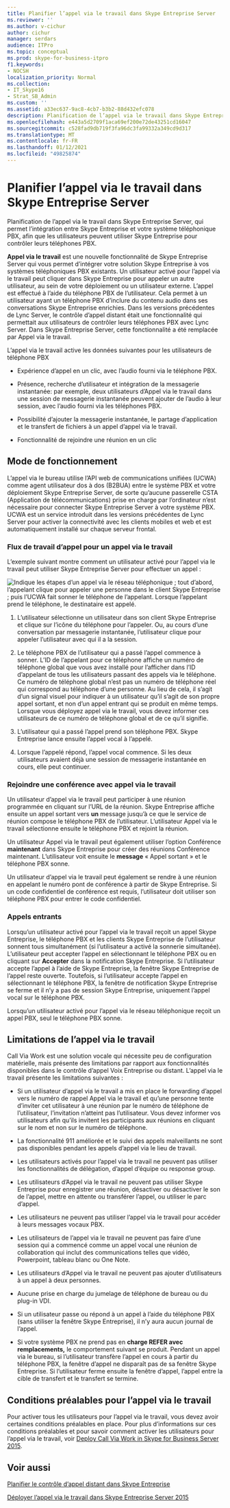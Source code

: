 ```yaml
---
title: Planifier l’appel via le travail dans Skype Entreprise Server
ms.reviewer: ''
ms.author: v-cichur
author: cichur
manager: serdars
audience: ITPro
ms.topic: conceptual
ms.prod: skype-for-business-itpro
f1.keywords:
- NOCSH
localization_priority: Normal
ms.collection:
- IT_Skype16
- Strat_SB_Admin
ms.custom: ''
ms.assetid: a33ec637-9ac8-4cb7-b3b2-88d432efc078
description: Planification de l’appel via le travail dans Skype Entreprise Server, qui permet l’intégration entre Skype Entreprise et votre système téléphonique PBX, afin que les utilisateurs peuvent utiliser Skype Entreprise pour contrôler leurs téléphones PBX.
ms.openlocfilehash: e443a5d2709f1aca69ef200e72de43251cd16047
ms.sourcegitcommit: c528fad9db719f3fa96dc3fa99332a349cd9d317
ms.translationtype: MT
ms.contentlocale: fr-FR
ms.lasthandoff: 01/12/2021
ms.locfileid: "49825874"
---
```

# <a name="plan-for-call-via-work-in-skype-for-business-server"></a>Planifier l’appel via le travail dans Skype Entreprise Server
 
Planification de l’appel via le travail dans Skype Entreprise Server, qui permet l’intégration entre Skype Entreprise et votre système téléphonique PBX, afin que les utilisateurs peuvent utiliser Skype Entreprise pour contrôler leurs téléphones PBX.
  
 **Appel via le travail** est une nouvelle fonctionnalité de Skype Entreprise Server qui vous permet d’intégrer votre solution Skype Entreprise à vos systèmes téléphoniques PBX existants. Un utilisateur activé pour l’appel via le travail peut cliquer dans Skype Entreprise pour appeler un autre utilisateur, au sein de votre déploiement ou un utilisateur externe. L’appel est effectué à l’aide du téléphone PBX de l’utilisateur. Cela permet à un utilisateur ayant un téléphone PBX d’inclure du contenu audio dans ses conversations Skype Entreprise enrichies. Dans les versions précédentes de Lync Server, le contrôle d’appel distant était une fonctionnalité qui permettait aux utilisateurs de contrôler leurs téléphones PBX avec Lync Server. Dans Skype Entreprise Server, cette fonctionnalité a été remplacée par Appel via le travail.
  
L’appel via le travail active les données suivantes pour les utilisateurs de téléphone PBX
  
- Expérience d’appel en un clic, avec l’audio fourni via le téléphone PBX.
    
- Présence, recherche d’utilisateur et intégration de la messagerie instantanée: par exemple, deux utilisateurs d’Appel via le travail dans une session de messagerie instantanée peuvent ajouter de l’audio à leur session, avec l’audio fourni via les téléphones PBX.
    
- Possibilité d’ajouter la messagerie instantanée, le partage d’application et le transfert de fichiers à un appel d’appel via le travail.
    
- Fonctionnalité de rejoindre une réunion en un clic
    
## <a name="how-it-works"></a>Mode de fonctionnement

L’appel via le bureau utilise l’API web de communications unifiées (UCWA) comme agent utilisateur dos à dos (B2BUA) entre le système PBX et votre déploiement Skype Entreprise Server, de sorte qu’aucune passerelle CSTA (Application de télécommunications) prise en charge par l’ordinateur n’est nécessaire pour connecter Skype Entreprise Server à votre système PBX. UCWA est un service introduit dans les versions précédentes de Lync Server pour activer la connectivité avec les clients mobiles et web et est automatiquement installé sur chaque serveur frontal.
  
### <a name="call-workflow-for-a-call-via-work-call"></a>Flux de travail d’appel pour un appel via le travail

L’exemple suivant montre comment un utilisateur activé pour l’appel via le travail peut utiliser Skype Entreprise Server pour effectuer un appel :
  
![Indique les étapes d’un appel via le réseau téléphonique ; tout d’abord, l’appelant clique pour appeler une personne dans le client Skype Entreprise ; puis l’UCWA fait sonner le téléphone de l’appelant. Lorsque l’appelant prend le téléphone, le destinataire est appelé.](../../media/050e88ed-e18e-40c0-84d5-b17fe40c305a.jpg)
  
1. L’utilisateur sélectionne un utilisateur dans son client Skype Entreprise et clique sur l’icône du téléphone pour l’appeler. Ou, au cours d’une conversation par messagerie instantanée, l’utilisateur clique pour appeler l’utilisateur avec qui il a la session.
    
2. Le téléphone PBX de l’utilisateur qui a passé l’appel commence à sonner. L’ID de l’appelant pour ce téléphone affiche un numéro de téléphone global que vous avez installé pour l’afficher dans l’ID d’appelant de tous les utilisateurs passant des appels via le téléphone. Ce numéro de téléphone global n’est pas un numéro de téléphone réel qui correspond au téléphone d’une personne. Au lieu de cela, il s’agit d’un signal visuel pour indiquer à un utilisateur qu’il s’agit de son propre appel sortant, et non d’un appel entrant qui se produit en même temps. Lorsque vous déployez appel via le travail, vous devez informer ces utilisateurs de ce numéro de téléphone global et de ce qu’il signifie.
    
3. L’utilisateur qui a passé l’appel prend son téléphone PBX. Skype Entreprise lance ensuite l’appel vocal à l’appelé. 
    
4. Lorsque l’appelé répond, l’appel vocal commence. Si les deux utilisateurs avaient déjà une session de messagerie instantanée en cours, elle peut continuer.
    
### <a name="joining-a-conference-with-call-via-work"></a>Rejoindre une conférence avec appel via le travail

Un utilisateur d’appel via le travail peut participer à une réunion programmée en cliquant sur l’URL de la réunion. Skype Entreprise affiche ensuite un appel sortant vers **un** message jusqu’à ce que le service de réunion compose le téléphone PBX de l’utilisateur. L’utilisateur Appel via le travail sélectionne ensuite le téléphone PBX et rejoint la réunion.
  
Un utilisateur Appel via le travail peut également utiliser l’option Conférence **maintenant** dans Skype Entreprise pour créer des réunions Conférence maintenant. L’utilisateur voit ensuite le **message** « Appel sortant » et le téléphone PBX sonne.
  
Un utilisateur d’appel via le travail peut également se rendre à une réunion en appelant le numéro pont de conférence à partir de Skype Entreprise. Si un code confidentiel de conférence est requis, l’utilisateur doit utiliser son téléphone PBX pour entrer le code confidentiel.
  
### <a name="incoming-calls"></a>Appels entrants

Lorsqu’un utilisateur activé pour l’appel via le travail reçoit un appel Skype Entreprise, le téléphone PBX et les clients Skype Entreprise de l’utilisateur sonnent tous simultanément (si l’utilisateur a activé la sonnerie simultanée). L’utilisateur peut accepter l’appel en sélectionnant le téléphone PBX ou en cliquant sur **Accepter** dans la notification Skype Entreprise. Si l’utilisateur accepte l’appel à l’aide de Skype Entreprise, la fenêtre Skype Entreprise de l’appel reste ouverte. Toutefois, si l’utilisateur accepte l’appel en sélectionnant le téléphone PBX, la fenêtre de notification Skype Entreprise se ferme et il n’y a pas de session Skype Entreprise, uniquement l’appel vocal sur le téléphone PBX.
  
Lorsqu’un utilisateur activé pour l’appel via le réseau téléphonique reçoit un appel PBX, seul le téléphone PBX sonne.
  
## <a name="limitations-of-call-via-work"></a>Limitations de l’appel via le travail

Call Via Work est une solution vocale qui nécessite peu de configuration matérielle, mais présente des limitations par rapport aux fonctionnalités disponibles dans le contrôle d’appel Voix Entreprise ou distant. L’appel via le travail présente les limitations suivantes :
  
- Si un utilisateur d’appel via le travail a mis en place le forwarding d’appel vers le numéro de rappel Appel via le travail et qu’une personne tente d’inviter cet utilisateur à une réunion par le numéro de téléphone de l’utilisateur, l’invitation n’atteint pas l’utilisateur. Vous devez informer vos utilisateurs afin qu’ils invitent les participants aux réunions en cliquant sur le nom et non sur le numéro de téléphone. 
    
- La fonctionnalité 911 améliorée et le suivi des appels malveillants ne sont pas disponibles pendant les appels d’appel via le lieu de travail.
    
- Les utilisateurs activés pour l’appel via le travail ne peuvent pas utiliser les fonctionnalités de délégation, d’appel d’équipe ou response group.
    
- Les utilisateurs d’Appel via le travail ne peuvent pas utiliser Skype Entreprise pour enregistrer une réunion, désactiver ou désactiver le son de l’appel, mettre en attente ou transférer l’appel, ou utiliser le parc d’appel.
    
- Les utilisateurs ne peuvent pas utiliser l’appel via le travail pour accéder à leurs messages vocaux PBX.
    
- Les utilisateurs de l’appel via le travail ne peuvent pas faire d’une session qui a commencé comme un appel vocal une réunion de collaboration qui inclut des communications telles que vidéo, Powerpoint, tableau blanc ou One Note.
    
- Les utilisateurs d’Appel via le travail ne peuvent pas ajouter d’utilisateurs à un appel à deux personnes.
    
- Aucune prise en charge du jumelage de téléphone de bureau ou du plug-in VDI.
    
- Si un utilisateur passe ou répond à un appel à l’aide du téléphone PBX (sans utiliser la fenêtre Skype Entreprise), il n’y aura aucun journal de l’appel.
    
- Si votre système PBX ne prend pas en **charge REFER avec remplacements,** le comportement suivant se produit. Pendant un appel via le bureau, si l’utilisateur transfère l’appel en cours à partir du téléphone PBX, la fenêtre d’appel ne disparaît pas de sa fenêtre Skype Entreprise. Si l’utilisateur ferme ensuite la fenêtre d’appel, l’appel entre la cible de transfert et le transfert se termine. 
    
## <a name="prerequisites-for-call-via-work"></a>Conditions préalables pour l’appel via le travail

Pour activer tous les utilisateurs pour l’appel via le travail, vous devez avoir certaines conditions préalables en place. Pour plus d’informations sur ces conditions préalables et pour savoir comment activer les utilisateurs pour l’appel via le travail, voir [Deploy Call Via Work in Skype for Business Server 2015](../../deploy/deploy-call-via-work.md). 
  
## <a name="see-also"></a>Voir aussi

[Planifier le contrôle d’appel distant dans Skype Entreprise](remote-call-control.md)
  
[Déployer l’appel via le travail dans Skype Entreprise Server 2015](../../deploy/deploy-call-via-work.md)

